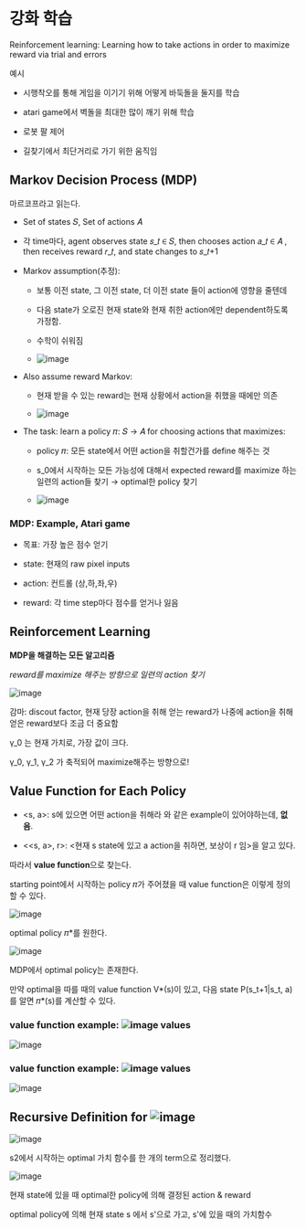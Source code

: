 # 강화 학습

Reinforcement learning: Learning how to take actions in order to maximize reward via trial and errors

예시

- 시행착오를 통해 게임을 이기기 위해 어떻게 바둑돌을 둘지를 학습

- atari game에서 벽돌을 최대한 많이 깨기 위해 학습

- 로봇 팔 제어

- 길찾기에서 최단거리로 가기 위한 움직임

## Markov Decision Process (MDP)

마르코프라고 읽는다.

- Set of states 𝑆, Set of actions 𝐴

- 각 time마다, agent observes state 𝑠\_𝑡 ∈ 𝑆, then chooses action 𝑎\_𝑡 ∈ 𝐴 , then receives reward 𝑟\_𝑡, and state changes to 𝑠\_𝑡+1

- Markov assumption(추정):
  
  - 보통 이전 state, 그 이전 state, 더 이전 state 들이 action에 영향을 줄텐데
  
  - 다음 state가 오로진 현재 state와 현재 취한 action에만 dependent하도록 가정함.
  
  - 수학이 쉬워짐
  
  - ![image](https://user-images.githubusercontent.com/68107000/172507212-f48a2cf3-e924-4f2b-bce5-730dfe61e930.png)

- Also assume reward Markov:
  
  - 현재 받을 수 있는 reward는 현재 상황에서 action을 취했을 때에만 의존
  
  - ![image](https://user-images.githubusercontent.com/68107000/172507119-67227317-9c1f-44ee-b425-825cdfe6305e.png)

- The task: learn a policy 𝜋: 𝑆 → 𝐴 for choosing actions that maximizes:
  
  - policy 𝜋: 모든 state에서 어떤 action을 취할건가를 define 해주는 것
  
  - s_0에서 시작하는 모든 가능성에 대해서 expected reward를 maximize 하는 일련의 action들 찾기 → optimal한 policy 찾기
  
  - ![image](https://user-images.githubusercontent.com/68107000/172507143-60b6187c-ca1c-4e4d-82af-30a4e3de4b12.png)

### MDP: Example, Atari game

- 목표: 가장 높은 점수 얻기

- state: 현재의 raw pixel inputs

- action: 컨트롤 (상,하,좌,우)

- reward: 각 time step마다 점수를 얻거나 잃음

## Reinforcement Learning

**MDP을 해결하는 모든 알고리즘**

*reward를 maximize 해주는 방향으로 일련의 action 찾기*

![image](https://user-images.githubusercontent.com/68107000/172508199-065eb2d4-295b-470e-9ffd-913a8eec7a6f.png)

감마: discout factor, 현재 당장 action을 취해 얻는 reward가 나중에 action을 취해 얻은 reward보다 조금 더 중요함

γ_0 는 현재 가치로, 가장 값이 크다.

γ_0, γ_1, γ_2 가 축적되어 maximize해주는 방향으로!

## Value Function for Each Policy

- \<s, a\>: s에 있으면 어떤 action을 취해라 와 같은 example이 있어야하는데, **없음**.

- \<\<s, a\>, r\>: <현재 s state에 있고 a action을 취하면, 보상이 r 임>을 알고 있다.

따라서 **value function**으로 찾는다.

starting point에서 시작하는 policy 𝜋가 주어졌을 때 value function은 이렇게 정의할 수 있다.

![image](https://user-images.githubusercontent.com/68107000/172509458-87c39084-8f5b-4e3c-a9df-4498acc7e62f.png)

optimal policy 𝜋\*를 원한다.

![image](https://user-images.githubusercontent.com/68107000/172509508-ffd49560-7d33-451e-a26e-7b49e56ed7e2.png)

MDP에서 optimal policy는 존재한다.

만약 optimal을 따를 때의 value function V*(s)이 있고, 다음 state P(s\_t+1|s_t, a) 를 알면 𝜋*(s)를 계산할 수 있다.

### value function example:  ![image](https://user-images.githubusercontent.com/68107000/172509881-23919aaf-8a66-4859-8ca1-22aa743d5b1b.png) values

![image](https://user-images.githubusercontent.com/68107000/172510917-dd344369-9a44-4171-94d4-e3758cf607c4.png)

### value function example: ![image](https://user-images.githubusercontent.com/68107000/172510056-e58ee402-c952-4a7a-9221-335e2f5350bc.png) values

![image](https://user-images.githubusercontent.com/68107000/172510954-ebe26c50-c8a4-4b7c-a1b7-51f481f69972.png)

## Recursive Definition for <img title="" src="https://user-images.githubusercontent.com/68107000/172510056-e58ee402-c952-4a7a-9221-335e2f5350bc.png" alt="image" data-align="inline">

![image](https://user-images.githubusercontent.com/68107000/172511386-bbd20351-1024-4ed5-94e9-ed26fdcc119a.png)

s2에서 시작하는 optimal 가치 함수를 한 개의 term으로 정리했다.

![image](https://user-images.githubusercontent.com/68107000/172511464-d588c8cc-f0f8-42bf-bb6a-5be75dee7740.png)

현재 state에 있을 때 optimal한 policy에 의해 결정된 action & reward

optimal policy에 의해 현재 state s 에서 s'으로 가고, s'에 있을 때의 가치함수
